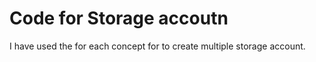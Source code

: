 # Code for Storage accoutn
I have used the for each concept for to create multiple storage account.

